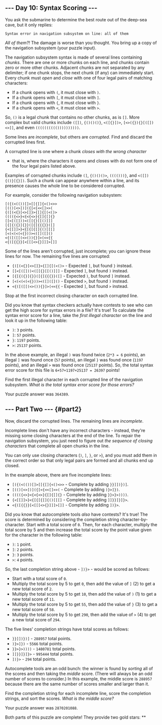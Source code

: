 \-\-- Day 10: Syntax Scoring \-\--
----------------------------------

You ask the submarine to determine the best route out of the deep-sea
cave, but it only replies:

    Syntax error in navigation subsystem on line: all of them

*All of them?!* The damage is worse than you thought. You bring up a
copy of the navigation subsystem (your puzzle input).

The navigation subsystem syntax is made of several lines containing
*chunks*. There are one or more chunks on each line, and chunks contain
zero or more other chunks. Adjacent chunks are not separated by any
delimiter; if one chunk stops, the next chunk (if any) can immediately
start. Every chunk must *open* and *close* with one of four legal pairs
of matching characters:

-   If a chunk opens with `(`, it must close with `)`.
-   If a chunk opens with `[`, it must close with `]`.
-   If a chunk opens with `{`, it must close with `}`.
-   If a chunk opens with `<`, it must close with `>`.

So, `()` is a legal chunk that contains no other chunks, as is `[]`.
More complex but valid chunks include `([])`, `{()()()}`, `<([{}])>`,
`[<>({}){}[([])<>]]`, and even `(((((((((())))))))))`.

Some lines are *incomplete*, but others are *corrupted*. Find and
discard the corrupted lines first.

A corrupted line is one where a chunk *closes with the wrong character*
- that is, where the characters it opens and closes with do not form one
of the four legal pairs listed above.

Examples of corrupted chunks include `(]`, `{()()()>`, `(((()))}`, and
`<([]){()}[{}])`. Such a chunk can appear anywhere within a line, and
its presence causes the whole line to be considered corrupted.

For example, consider the following navigation subsystem:

    [({(<(())[]>[[{[]{<()<>>
    [(()[<>])]({[<{<<[]>>(
    {([(<{}[<>[]}>{[]{[(<()>
    (((({<>}<{<{<>}{[]{[]{}
    [[<[([]))<([[{}[[()]]]
    [{[{({}]{}}([{[{{{}}([]
    {<[[]]>}<{[{[{[]{()[[[]
    [<(<(<(<{}))><([]([]()
    <{([([[(<>()){}]>(<<{{
    <{([{{}}[<[[[<>{}]]]>[]]

Some of the lines aren\'t corrupted, just incomplete; you can ignore
these lines for now. The remaining five lines are corrupted:

-   `{([(<{}[<>[]}>{[]{[(<()>` - Expected `]`, but found `}` instead.
-   `[[<[([]))<([[{}[[()]]]` - Expected `]`, but found `)` instead.
-   `[{[{({}]{}}([{[{{{}}([]` - Expected `)`, but found `]` instead.
-   `[<(<(<(<{}))><([]([]()` - Expected `>`, but found `)` instead.
-   `<{([([[(<>()){}]>(<<{{` - Expected `]`, but found `>` instead.

Stop at the first incorrect closing character on each corrupted line.

Did you know that syntax checkers actually have contests to see who can
get the high score for syntax errors in a file? It\'s true! To calculate
the syntax error score for a line, take the *first illegal character* on
the line and look it up in the following table:

-   `)`: `3` points.
-   `]`: `57` points.
-   `}`: `1197` points.
-   `>`: `25137` points.

In the above example, an illegal `)` was found twice (`2*3 = 6` points),
an illegal `]` was found once (`57` points), an illegal `}` was found
once (`1197` points), and an illegal `>` was found once (`25137`
points). So, the total syntax error score for this file is
`6+57+1197+25137 = 26397` points!

Find the first illegal character in each corrupted line of the
navigation subsystem. *What is the total syntax error score for those
errors?*

Your puzzle answer was `364389`.

\-\-- Part Two \-\-- {#part2}
--------------------

Now, discard the corrupted lines. The remaining lines are *incomplete*.

Incomplete lines don\'t have any incorrect characters - instead,
they\'re missing some closing characters at the end of the line. To
repair the navigation subsystem, you just need to figure out *the
sequence of closing characters* that complete all open chunks in the
line.

You can only use closing characters (`)`, `]`, `}`, or `>`), and you
must add them in the correct order so that only legal pairs are formed
and all chunks end up closed.

In the example above, there are five incomplete lines:

-   `[({(<(())[]>[[{[]{<()<>>` - Complete by adding `}}]])})]`.
-   `[(()[<>])]({[<{<<[]>>(` - Complete by adding `)}>]})`.
-   `(((({<>}<{<{<>}{[]{[]{}` - Complete by adding `}}>}>))))`.
-   `{<[[]]>}<{[{[{[]{()[[[]` - Complete by adding `]]}}]}]}>`.
-   `<{([{{}}[<[[[<>{}]]]>[]]` - Complete by adding `])}>`.

Did you know that autocomplete tools *also* have contests? It\'s true!
The score is determined by considering the completion string
character-by-character. Start with a total score of `0`. Then, for each
character, multiply the total score by 5 and then increase the total
score by the point value given for the character in the following table:

-   `)`: `1` point.
-   `]`: `2` points.
-   `}`: `3` points.
-   `>`: `4` points.

So, the last completion string above - `])}>` - would be scored as
follows:

-   Start with a total score of `0`.
-   Multiply the total score by 5 to get `0`, then add the value of
    `]` (2) to get a new total score of `2`.
-   Multiply the total score by 5 to get `10`, then add the value of
    `)` (1) to get a new total score of `11`.
-   Multiply the total score by 5 to get `55`, then add the value of
    `}` (3) to get a new total score of `58`.
-   Multiply the total score by 5 to get `290`, then add the value of
    `>` (4) to get a new total score of `294`.

The five lines\' completion strings have total scores as follows:

-   `}}]])})]` - `288957` total points.
-   `)}>]})` - `5566` total points.
-   `}}>}>))))` - `1480781` total points.
-   `]]}}]}]}>` - `995444` total points.
-   `])}>` - `294` total points.

Autocomplete tools are an odd bunch: the winner is found by *sorting*
all of the scores and then taking the *middle* score. (There will always
be an odd number of scores to consider.) In this example, the middle
score is `288957` because there are the same number of scores smaller
and larger than it.

Find the completion string for each incomplete line, score the
completion strings, and sort the scores. *What is the middle score?*

Your puzzle answer was `2870201088`.

Both parts of this puzzle are complete! They provide two gold stars:
\*\*
